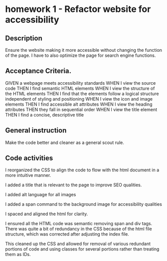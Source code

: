 # homework 1 - Refactor website for accessibility

## Description

Ensure the website making it more accessible without changing the function of the page.  I have to also optimize the page for search engine functions.

## Acceptance Criteria.

GIVEN a webpage meets accessibility standards
WHEN I view the source code
THEN I find semantic HTML elements
WHEN I view the structure of the HTML elements
THEN I find that the elements follow a logical structure independent of styling and positioning
WHEN I view the icon and image elements
THEN I find accessible alt attributes
WHEN I view the heading attributes
THEN they fall in sequential order
WHEN I view the title element
THEN I find a concise, descriptive title

## General instruction

Make the code better and cleaner as a general scout rule.  

## Code activities

I reorganized the CSS to align the code to flow with the html document in a more intuitive manner.

I added a title that is relevant to the page to improve SEO qualities.

I added alt language for all images

I added a span command to the background image for accessibility qualities

I spaced and aligned the html for clarity.

I ensured all the HTML code was semantic removing span and div tags.  There was quite a bit of redundancy in the CSS because of the html file structure, which was corrected after adjusting the index file.  

This cleaned up the CSS and allowed for removal of various redundant portions of code and using classes for several portions rather than treating them as IDs.  



